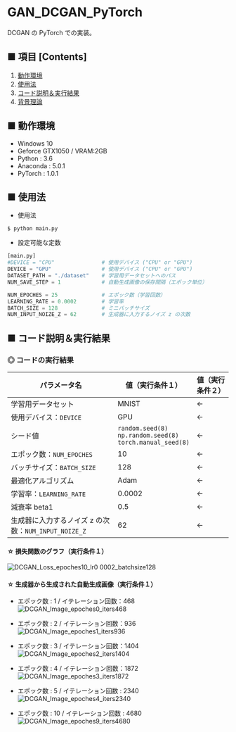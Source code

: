 # GAN_DCGAN_PyTorch
DCGAN の PyTorch での実装。

## ■ 項目 [Contents]
1. [動作環境](#動作環境)
1. [使用法](#使用法)
1. [コード説明＆実行結果](#コード説明＆実行結果)
1. [背景理論](https://github.com/Yagami360/My_NoteBook/blob/master/%E6%83%85%E5%A0%B1%E5%B7%A5%E5%AD%A6/%E6%83%85%E5%A0%B1%E5%B7%A5%E5%AD%A6_%E6%A9%9F%E6%A2%B0%E5%AD%A6%E7%BF%92_%E7%94%9F%E6%88%90%E3%83%A2%E3%83%87%E3%83%AB.md#DCGAN)

## ■ 動作環境

- Windows 10
- Geforce GTX1050 / VRAM:2GB
- Python : 3.6
- Anaconda : 5.0.1
- PyTorch : 1.0.1

## ■ 使用法

- 使用法
```
$ python main.py
```

- 設定可能な定数
```python
[main.py]
#DEVICE = "CPU"               # 使用デバイス ("CPU" or "GPU")
DEVICE = "GPU"                # 使用デバイス ("CPU" or "GPU")
DATASET_PATH = "./dataset"    # 学習用データセットへのパス
NUM_SAVE_STEP = 1             # 自動生成画像の保存間隔（エポック単位）

NUM_EPOCHES = 25              # エポック数（学習回数）
LEARNING_RATE = 0.0002        # 学習率
BATCH_SIZE = 128              # ミニバッチサイズ
NUM_INPUT_NOIZE_Z = 62        # 生成器に入力するノイズ z の次数
```


<a id="コード説明＆実行結果"></a>

## ■ コード説明＆実行結果

### ◎ コードの実行結果

|パラメータ名|値（実行条件１）|値（実行条件２）|
|---|---|---|
|学習用データセット|MNIST|←|
|使用デバイス：`DEVICE`|GPU|←|
|シード値|`random.seed(8)`<br>`np.random.seed(8)`<br>`torch.manual_seed(8)`|←|
|エポック数：`NUM_EPOCHES`|10|←|
|バッチサイズ：`BATCH_SIZE`|128|←|
|最適化アルゴリズム|Adam|←|
|学習率：`LEARNING_RATE`|0.0002|←|
|減衰率 beta1|0.5|←|
|生成器に入力するノイズ z の次数：`NUM_INPUT_NOIZE_Z`|62|←|

#### ☆ 損失関数のグラフ（実行条件１）
![DCGAN_Loss_epoches10_lr0 0002_batchsize128](https://user-images.githubusercontent.com/25688193/55666851-430cf100-588f-11e9-99f9-ad31f1dd0034.png)<br>

#### ☆ 生成器から生成された自動生成画像（実行条件１）

- エポック数 : 1 / イテレーション回数：468<br>
![DCGAN_Image_epoches0_iters468](https://user-images.githubusercontent.com/25688193/55666728-e52bd980-588d-11e9-862f-6747d242797d.png)<br>

- エポック数 : 2 / イテレーション回数：936<br>
![DCGAN_Image_epoches1_iters936](https://user-images.githubusercontent.com/25688193/55666736-f70d7c80-588d-11e9-8a8b-0671864750dd.png)<br>

- エポック数 : 3 / イテレーション回数：1404<br>
![DCGAN_Image_epoches2_iters1404](https://user-images.githubusercontent.com/25688193/55666758-36d46400-588e-11e9-9428-ae7e9225028f.png)<br>

- エポック数 : 4 / イテレーション回数：1872<br>
![DCGAN_Image_epoches3_iters1872](https://user-images.githubusercontent.com/25688193/55666765-4489e980-588e-11e9-9713-bc7117428e22.png)<br>

- エポック数 : 5 / イテレーション回数 : 2340<br>
![DCGAN_Image_epoches4_iters2340](https://user-images.githubusercontent.com/25688193/55666777-7a2ed280-588e-11e9-8460-533c4009f414.png)<br>

- エポック数 : 10 / イテレーション回数 : 4680<br>
![DCGAN_Image_epoches9_iters4680](https://user-images.githubusercontent.com/25688193/55666854-515b0d00-588f-11e9-8810-122407d71309.png)<br>

